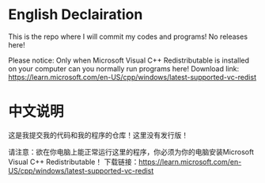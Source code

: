 # English Declairation
This is the repo where I will commit my codes and programs! No releases here!

Please notice: Only when Microsoft Visual C++ Redistributable is installed on your computer can you normally run programs here!
Download link: https://learn.microsoft.com/en-US/cpp/windows/latest-supported-vc-redist

# 中文说明
这是我提交我的代码和我的程序的仓库！这里没有发行版！

请注意：欲在你电脑上能正常运行这里的程序，你必须为你的电脑安装Microsoft Visual C++ Redistributable！
下载链接：https://learn.microsoft.com/en-US/cpp/windows/latest-supported-vc-redist
